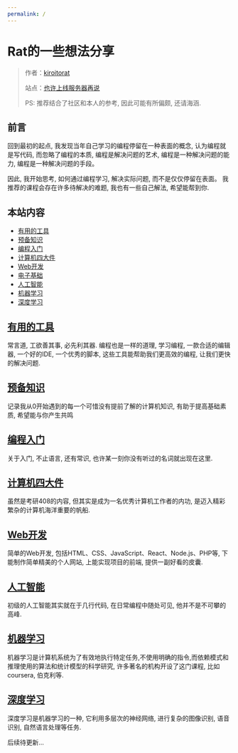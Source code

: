 ```yaml
---
permalink: /
---
```


# Rat的一些想法分享

> 作者：[kiroitorat](https://github.com/kiroitorat)
>
> 站点：[也许上线服务器再说]()
>
>PS: 推荐结合了社区和本人的参考, 因此可能有所偏颇, 还请海涵.

## 前言
回到最初的起点, 我发现当年自己学习的编程停留在一种表面的概念, 认为编程就是写代码, 而忽略了编程的本质, 编程是解决问题的艺术, 编程是一种解决问题的能力, 编程是一种解决问题的手段。

因此, 我开始思考, 如何通过编程学习, 解决实际问题, 而不是仅仅停留在表面。
我推荐的课程会存在许多待解决的难题, 我也有一些自己解法, 希望能帮到你.


## 本站内容

- [有用的工具](/Lib_mdItems/有用的工具.md)
- [预备知识](/Lib_mdItems/预备知识.md)
- [编程入门](/Lib_mdItems/编程入门.md)
- [计算机四大件](/Lib_mdItems/计算机四大件.md)
- [Web开发](/Lib_mdItems/Web开发.md)
- [电子基础](/Lib_mdItems/电子基础.md)
- [人工智能](/Lib_mdItems/人工智能.md)
- [机器学习](/Lib_mdItems/机器学习.md)
- [深度学习](/Lib_mdItems/深度学习.md)


## [有用的工具](/Lib_mdItems/有用的工具.md)

常言道, 工欲善其事, 必先利其器. 编程也是一样的道理, 学习编程, 一款合适的编辑器, 一个好的IDE, 一个优秀的脚本, 这些工具能帮助我们更高效的编程, 让我们更快的解决问题.


## [预备知识](/Lib_mdItems/预备知识.md)

记录我从0开始遇到的每一个可惜没有提前了解的计算机知识, 有助于提高基础素质, 希望能与你产生共鸣

## [编程入门](/Lib_mdItems/编程入门.md)

关于入门, 不止语言, 还有常识, 也许某一刻你没有听过的名词就出现在这里.

## [计算机四大件](/Lib_mdItems/计算机四大件.md)

虽然是考研408的内容, 但其实是成为一名优秀计算机工作者的内功, 是迈入精彩繁杂的计算机海洋重要的帆船.

## [Web开发](/Lib_mdItems/Web开发.md)

简单的Web开发, 包括HTML、CSS、JavaScript、React、Node.js、PHP等, 下能制作简单精美的个人网站, 上能实现项目的前端, 提供一副好看的皮囊.

## [人工智能](/Lib_mdItems/人工智能.md)

初级的人工智能其实就在于几行代码, 在日常编程中随处可见, 他并不是不可攀的高峰.

## [机器学习](/Lib_mdItems/机器学习.md)

机器学习是计算机系统为了有效地执行特定任务,不使用明确的指令,而依赖模式和推理使用的算法和统计模型的科学研究, 许多著名的机构开设了这门课程, 比如coursera, 伯克利等.

## [深度学习](/Lib_mdItems/深度学习.md)

深度学习是机器学习的一种, 它利用多层次的神经网络, 进行复杂的图像识别, 语音识别, 自然语言处理等任务.

后续待更新...
